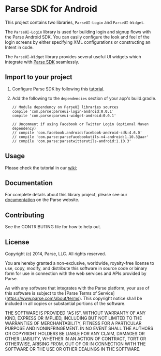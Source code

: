 # Parse SDK for Android

This project contains two libraries, `ParseUI-Login` and `ParseUI-Widget`.

The `ParseUI-Login` library is used for building login and signup flows with the Parse Android SDK. You can easily configure the look and feel of the login screens by either specifying XML configurations or constructing an Intent in code.

The `ParseUI-Widget` library provides several useful UI widgets which integrate with [Parse SDK](https://github.com/ParsePlatform/Parse-SDK-Android)  seamlessly.


## Import to your project
1. Configure Parse SDK by following this [tutorial](https://www.parse.com/apps/quickstart#parse_data/mobile/android/native/existing).
2. Add the following to the `dependencies` section of your app's build.gradle.

    ```grovvy
    // Module dependency on ParseUI libraries sources
    compile 'com.parse:parseui-login-android:0.0.1'
    compile 'com.parse:parseui-widget-android:0.0.1'

    // Uncomment if using Facebook or Twitter Login (optional Maven dependency)
    // compile 'com.facebook.android:facebook-android-sdk:4.6.0'
    // compile 'com.parse:parsefacebookutils-v4-android:1.10.3@aar'
    // compile 'com.parse:parsetwitterutils-android:1.10.3'
    ```

## Usage
Please check the tutorial in our [wiki](https://github.com/ParsePlatform/ParseUI-Android/wiki/Login-Library);

## Documentation
For complete details about this library project, please see our [documentation](https://www.parse.com/docs/android/guide#user-interface-parseloginui) on the Parse website.

## Contributing
See the CONTRIBUTING file for how to help out.

## License
Copyright (c) 2014, Parse, LLC. All rights reserved.

You are hereby granted a non-exclusive, worldwide, royalty-free license to use,
copy, modify, and distribute this software in source code or binary form for use
in connection with the web services and APIs provided by Parse.

As with any software that integrates with the Parse platform, your use of
this software is subject to the [Parse Terms of Service]
(https://www.parse.com/about/terms). This copyright notice shall be
included in all copies or substantial portions of the software.

THE SOFTWARE IS PROVIDED "AS IS", WITHOUT WARRANTY OF ANY KIND, EXPRESS OR
IMPLIED, INCLUDING BUT NOT LIMITED TO THE WARRANTIES OF MERCHANTABILITY, FITNESS
FOR A PARTICULAR PURPOSE AND NONINFRINGEMENT. IN NO EVENT SHALL THE AUTHORS OR
COPYRIGHT HOLDERS BE LIABLE FOR ANY CLAIM, DAMAGES OR OTHER LIABILITY, WHETHER
IN AN ACTION OF CONTRACT, TORT OR OTHERWISE, ARISING FROM, OUT OF OR IN
CONNECTION WITH THE SOFTWARE OR THE USE OR OTHER DEALINGS IN THE SOFTWARE.
